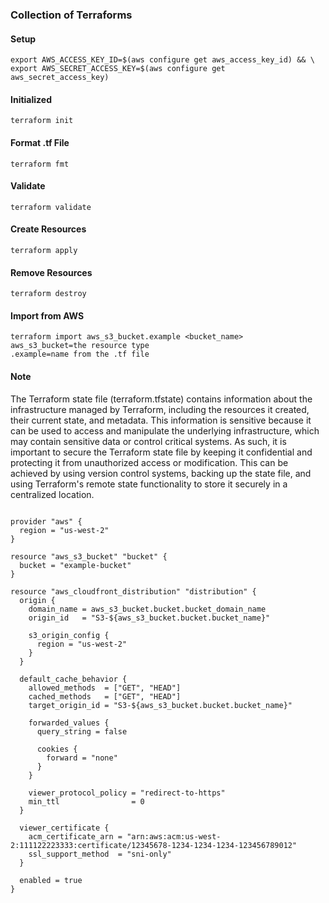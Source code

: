 ### Collection of Terraforms

#### Setup
```
export AWS_ACCESS_KEY_ID=$(aws configure get aws_access_key_id) && \
export AWS_SECRET_ACCESS_KEY=$(aws configure get aws_secret_access_key)
```

#### Initialized
```
terraform init
```

#### Format .tf File
```
terraform fmt
```

#### Validate
```
terraform validate
```

#### Create Resources
```
terraform apply
```

#### Remove Resources
```
terraform destroy
```

#### Import from AWS
```
terraform import aws_s3_bucket.example <bucket_name>
aws_s3_bucket=the resource type
.example=name from the .tf file
```

#### Note
<p>
The Terraform state file (terraform.tfstate) contains information about the infrastructure managed by Terraform, including the resources it created, their current state, and metadata. This information is sensitive because it can be used to access and manipulate the underlying infrastructure, which may contain sensitive data or control critical systems. As such, it is important to secure the Terraform state file by keeping it confidential and protecting it from unauthorized access or modification. This can be achieved by using version control systems, backing up the state file, and using Terraform's remote state functionality to store it securely in a centralized location.
</p>


```

provider "aws" {
  region = "us-west-2"
}

resource "aws_s3_bucket" "bucket" {
  bucket = "example-bucket"
}

resource "aws_cloudfront_distribution" "distribution" {
  origin {
    domain_name = aws_s3_bucket.bucket.bucket_domain_name
    origin_id   = "S3-${aws_s3_bucket.bucket.bucket_name}"

    s3_origin_config {
      region = "us-west-2"
    }
  }

  default_cache_behavior {
    allowed_methods  = ["GET", "HEAD"]
    cached_methods   = ["GET", "HEAD"]
    target_origin_id = "S3-${aws_s3_bucket.bucket.bucket_name}"

    forwarded_values {
      query_string = false

      cookies {
        forward = "none"
      }
    }

    viewer_protocol_policy = "redirect-to-https"
    min_ttl                = 0
  }

  viewer_certificate {
    acm_certificate_arn = "arn:aws:acm:us-west-2:111122223333:certificate/12345678-1234-1234-1234-123456789012"
    ssl_support_method  = "sni-only"
  }

  enabled = true
}

```